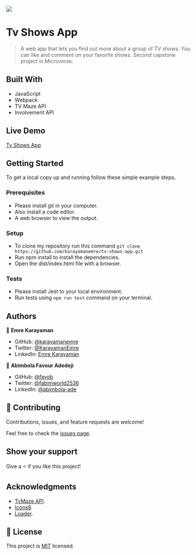 ![](https://img.shields.io/badge/Microverse-blueviolet)

# Tv Shows App

> A web app that lets you find out more about a group of TV shows. You can like and comment on your favorite shows. Second capstone project in Microverse.

## Built With

- JavaScript
- Webpack
- TV Maze API
- Involvement API

## Live Demo

[Tv Shows App](https://karayamanemre.github.io/tv-shows-app/dist/)

## Getting Started

To get a local copy up and running follow these simple example steps.

### Prerequisites

- Please install git in your computer.
- Also install a code editor.
- A web browser to view the output.

### Setup

- To clone my repository run this command `git clone https://github.com/karayamanemre/tv-shows-app.git`
- Run npm install to install the dependencies.
- Open the dist/index.html file with a browser.

### Tests

- Please install Jest to your local environment.
- Run tests using `npm run test` command on your terminal.

## Authors

👤 **Emre Karayaman**

- GitHub: [@karayamanemre](https://github.com/karayamanemre)
- Twitter: [@KarayamanEmre](https://twitter.com/KarayamanEmre)
- LinkedIn: [Emre Karayaman](https://www.linkedin.com/in/emre-karayaman-a7b45b243/)

👤 **Abimbola Favour Adedeji**

- GitHub: [@fayob](https://github.com/fayob)
- Twitter: [@fabimworld2536](https://twitter.com/Fabimworld2536)
- LinkedIn: [@abimbola-ade](https://www.linkedin.com/in/abimbola-ade)

## 🤝 Contributing

Contributions, issues, and feature requests are welcome!

Feel free to check the [issues page](../../issues/).

## Show your support

Give a ⭐️ if you like this project!

## Acknowledgments

- [TvMaze API](https://www.tvmaze.com/api).
- [Icons8](https://icons8.com/).
- [Loader](https://loading.io/).


## 📝 License

This project is [MIT](./LICENSE.md) licensed.
